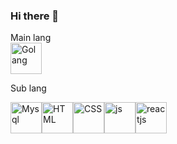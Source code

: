 ### Hi there 👋

Main lang   
<img src="https://www.nicepng.com/png/full/264-2641184_111-kb-png-golang-logo.png" alt="Golang" width="50">

Sub lang

<img src="https://cdn.icon-icons.com/icons2/2415/PNG/512/mysql_original_wordmark_logo_icon_146417.png" alt="Mysql" width="50"><img src="https://cdn.icon-icons.com/icons2/2415/PNG/512/html_original_wordmark_logo_icon_146478.png" alt="HTML" width="50"><img src="https://cdn.icon-icons.com/icons2/2415/PNG/512/css_original_wordmark_logo_icon_146576.png" alt="CSS" width="50"><img src="https://cdn.icon-icons.com/icons2/2415/PNG/512/javascript_original_logo_icon_146455.png" alt="js" width="50"><img src="https://cdn.icon-icons.com/icons2/2415/PNG/512/react_original_wordmark_logo_icon_146375.png" alt="reactjs" width="50">

